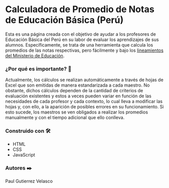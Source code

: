 # Calculadora de Promedio de Notas de Educación Básica (Perú)
Esta es una página creada con el objetivo de ayudar a los profesores de Educación Básica del Perú en su labor de evaluar los aprendizajes de sus alumnos. Específicamente, se trata de una herramienta que calcula los promedios de las notas respectivas, pero fácilmente y bajo los [lineamientos del Ministerio de Educación](http://curriculonacional.isos.minedu.gob.pe/index.php?action=artikel&cat=7&id=157&artlang=es). 

### ¿Por qué es importante? 🚀
Actualmente, los cálculos se realizan automáticamente a través de hojas de Excel que son emitidas de manera estandarizada a cada maestro. No obstante, dichos cálculos dependen de la cantidad de criterios de evaluación existentes y estos a veces pueden variar en función de las necesidades de cada profesor y cada contexto, lo cual lleva a modificar las hojas y, con ello, a la aparición de posibles errores en su funcionamiento. Si esto sucede, los maestros se ven obligados a realizar los promedios manualmente y con el tiempo adicional que ello conlleva.

### Construido con 🛠️
- HTML
- CSS
- JavaScript

### Autores ✒️

Paul Gutierrez Velasco